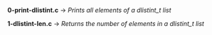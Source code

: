 **0-print-dlistint.c** -> *Prints all elements of a dlistint_t list*

**1-dlistint-len.c** -> *Returns the number of elements in a dlistint_t list*

